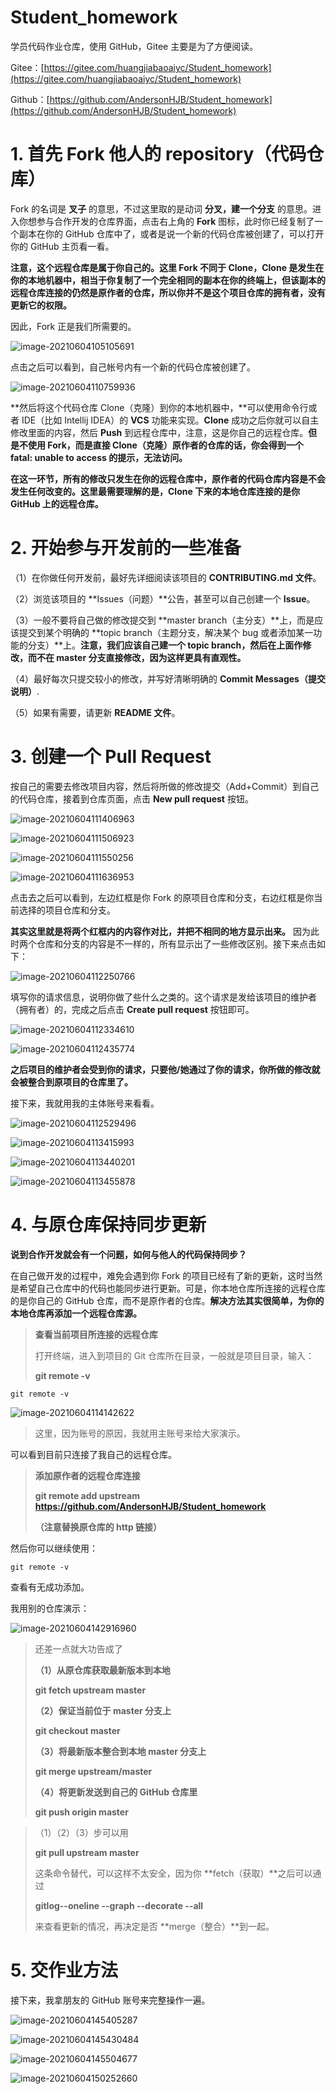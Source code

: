 # Student_homework
学员代码作业仓库，使用 GitHub，Gitee 主要是为了方便阅读。

Gitee：[https://gitee.com/huangjiabaoaiyc/Student_homework](https://gitee.com/huangjiabaoaiyc/Student_homework)

Github：[https://github.com/AndersonHJB/Student_homework](https://github.com/AndersonHJB/Student_homework)



# 1. 首先 Fork 他人的 repository（代码仓库）

Fork 的名词是  **叉子**  的意思，不过这里取的是动词 **分叉，建一个分支** 的意思。进入你想参与合作开发的仓库界面，点击右上角的 **Fork** 图标，此时你已经复制了一个副本在你的 GitHub 仓库中了，或者是说一个新的代码仓库被创建了，可以打开你的 GitHub 主页看一看。

**注意，这个远程仓库是属于你自己的。这里 Fork 不同于 Clone，Clone 是发生在你的本地机器中，相当于你复制了一个完全相同的副本在你的终端上，但该副本的远程仓库连接的仍然是原作者的仓库，所以你并不是这个项目仓库的拥有者，没有更新它的权限。**

因此，Fork 正是我们所需要的。

![image-20210604105105691](README.assets/image-20210604105105691.png)

点击之后可以看到，自己帐号内有一个新的代码仓库被创建了。

![image-20210604110759936](README.assets/image-20210604110759936.png)

**然后将这个代码仓库 Clone（克隆）到你的本地机器中，**可以使用命令行或者 IDE（比如 Intellij IDEA）的 **VCS** 功能来实现。**Clone** 成功之后你就可以自主修改里面的内容，然后 **Push** 到远程仓库中，注意，这是你自己的远程仓库。**但是不使用 Fork，而是直接 Clone（克隆）原作者的仓库的话，你会得到一个 fatal: unable to access 的提示，无法访问。**



**在这一环节，所有的修改只发生在你的远程仓库中，原作者的代码仓库内容是不会发生任何改变的。这里最需要理解的是，Clone 下来的本地仓库连接的是你 GitHub 上的远程仓库。**



# 2. 开始参与开发前的一些准备

（1）在你做任何开发前，最好先详细阅读该项目的 **CONTRIBUTING.md 文件**。

（2）浏览该项目的 **Issues（问题）**公告，甚至可以自己创建一个 **Issue**。

（3）一般不要将自己做的修改提交到 **master branch（主分支）**上，而是应该提交到某个明确的 **topic branch（主题分支，解决某个 bug  或者添加某一功能的分支）**上。**注意，我们应该自己建一个 topic branch，然后在上面作修改，而不在 master 分支直接修改，因为这样更具有直观性。**

（4）最好每次只提交较小的修改，并写好清晰明确的 **Commit Messages（提交说明）**.

（5）如果有需要，请更新 **README 文件**。



# 3. 创建一个 Pull Request

按自己的需要去修改项目内容，然后将所做的修改提交（Add+Commit）到自己的代码仓库，接着到仓库页面，点击 **New pull request** 按钮。

![image-20210604111406963](README.assets/image-20210604111406963.png)

![image-20210604111506923](README.assets/image-20210604111506923.png)

![image-20210604111550256](README.assets/image-20210604111550256.png)

![image-20210604111636953](README.assets/image-20210604111636953.png)

点击去之后可以看到，左边红框是你 Fork 的原项目仓库和分支，右边红框是你当前选择的项目仓库和分支。



**其实这里就是将两个红框内的内容作对比，并把不相同的地方显示出来。** 因为此时两个仓库和分支的内容是不一样的，所有显示出了一些修改区别。接下来点击如下：

![image-20210604112250766](README.assets/image-20210604112250766.png)

填写你的请求信息，说明你做了些什么之类的。这个请求是发给该项目的维护者（拥有者）的，完成之后点击 **Create pull request** 按钮即可。

![image-20210604112334610](README.assets/image-20210604112334610.png)

![image-20210604112435774](README.assets/image-20210604112435774.png)

**之后项目的维护者会受到你的请求，只要他/她通过了你的请求，你所做的修改就会被整合到原项目的仓库里了。**

接下来，我就用我的主体账号来看看。

![image-20210604112529496](README.assets/image-20210604112529496.png)

![image-20210604113415993](README.assets/image-20210604113415993.png)


![image-20210604113440201](README.assets/image-20210604113440201.png)

![image-20210604113455878](README.assets/image-20210604113455878.png)



# 4. 与原仓库保持同步更新

**说到合作开发就会有一个问题，如何与他人的代码保持同步？**



在自己做开发的过程中，难免会遇到你 Fork 的项目已经有了新的更新，这时当然是希望自己仓库中的代码也能同步进行更新。可是，你本地仓库所连接的远程仓库的是你自己的 GitHub 仓库，而不是原作者的仓库。**解决方法其实很简单，为你的本地仓库再添加一个远程仓库源。**

> **查看当前项目所连接的远程仓库**
>
> 打开终端，进入到项目的 Git 仓库所在目录，一般就是项目目录，输入：
>
> **git remote -v**

```git
git remote -v
```

![image-20210604114142622](README.assets/image-20210604114142622.png)

> 这里，因为账号的原因，我就用主账号来给大家演示。

可以看到目前只连接了我自己的远程仓库。

> **添加原作者的远程仓库连接**
>
> **git remote add upstream https://github.com/AndersonHJB/Student_homework**
>
> **（注意替换原仓库的 http 链接）**

然后你可以继续使用：

```git
git remote -v
```

查看有无成功添加。

我用别的仓库演示：

![image-20210604142916960](README.assets/image-20210604142916960.png)

> 还差一点就大功告成了
>
> **（1）从原仓库获取最新版本到本地**
>
> **git fetch upstream master**
>
> **（2）保证当前位于 master 分支上**
>
> **git checkout master**
>
> **（3）将最新版本整合到本地 master 分支上**
>
> **git merge upstream/master**
>
> **（4）将更新发送到自己的 GitHub 仓库里**
>
> **git push origin master**

> （1）（2）（3）步可以用
>
> **git pull upstream master**
>
> 这条命令替代，可以这样不太安全，因为你 **fetch（获取）**之后可以通过
>
> **gitlog--oneline --graph --decorate --all**
>
> 来查看更新的情况，再决定是否 **merge（整合）**到一起。



# 5. 交作业方法

接下来，我拿朋友的 GitHub 账号来完整操作一遍。

![image-20210604145405287](README.assets/image-20210604145405287.png)

![image-20210604145430484](README.assets/image-20210604145430484.png)

![image-20210604145504677](README.assets/image-20210604145504677.png)

![image-20210604150252660](README.assets/image-20210604150252660.png)

